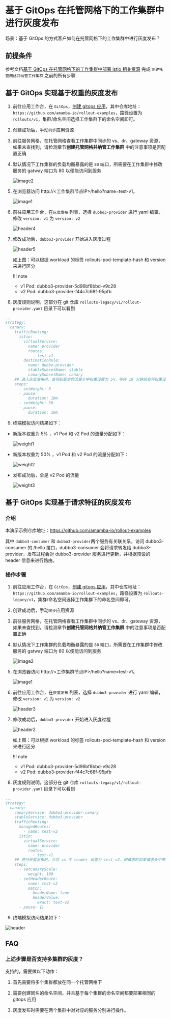 # 基于 GitOps 在托管网格下的工作集群中进行灰度发布

场景：基于 GitOps 的方式客户如何在托管网格下的工作集群中进行灰度发布？

## 前提条件

参考文档[基于 GitOps 在托管网格下的工作集群中部署 istio 相关资源](istio_argocd.md) 完成 `创建托管网格并纳管工作集群` 之前的所有步骤

## 基于 GitOps 实现基于权重的灰度发布

1. 前往应用工作台，在 `GitOps`，[创建 gitops 应用](../user-guide/gitops/create-argo-cd.md)，其中仓库地址：`https://github.com/amamba-io/rollout-examples`，路径设置为 `rollouts/v1`，集群/命名空间选择工作集群下的命名空间即可。

2. 创建成功后，手动`同步`应用资源

3. 前往服务网格，在托管网格查看工作集群中同步的 vs、dr、gateway 资源，如果未查找到，请检测章节**创建托管网格并纳管工作集群** 中的注意事项是否配置正确

4. 默认情况下工作集群的负载均衡暴露的是 `80` 端口，所需要在工作集群中修改服务的 gatway 端口为 80 以便能访问到服务

    ![image2](../images/istio4.png)

5. 在浏览器访问 http://<工作集群节点IP>/hello?name=test-v1。

    ![image1](../images/isito2.png)
6. 前往应用工作台，在`灰度发布` 列表，选择 `dubbo3-provider` 进行 yaml 编辑，修改 `version: v1` 为 `version: v2`

    ![header4](../images/header4.png)

7. 修改成功后，`dubbo3-provider` 开始进入灰度过程

    ![header5](../images/header5.png)

    如上图：可以根据 workload 的标签 rollouts-pod-template-hash 和 version 来进行区分

    !!! note

      - v1 Pod: dubbo3-provider-5d96bf8bbd-v9c28
      - v2 Pod: dubbo3-provider-f44c7c68f-95pfb

8. 灰度规则说明，这部分在 git 仓库 `rollouts-legacy/v1/rollout-provider.yaml` 目录下可以看到

  ```yaml
  ...
  strategy:
    canary:
      trafficRouting:
        istio:
          virtualService:
            name: provider
            routes:
              - test-v1
          destinationRule:
            name: dubbo-provider
            stableSubsetName: stable
            canarySubsetName: canary
      ## 进入灰度发布时，会将新版本的流量全中权重设置为 5%，等待 10 分钟后会将权重设置为 50%
      steps:
        - setWeight: 5
        - pause:
            duration: 10m
        - setWeight: 50
        - pause:
            duration: 10m

  ```

9. 终端模拟访问结果如下：

  - 新版本权重为 5% ，v1 Pod 和 v2 Pod 的流量分配如下：

    ![weight1](../images/weight1.png)

  - 新版本权重为 50% ，v1 Pod 和 v2 Pod 的流量分配如下：

    ![weight2](../images/weight2.png)

  - 发布成功后，全是 v2 Pod 的流量

    ![weight3](../images/weight3.png)

## 基于 GitOps 实现基于请求特征的灰度发布

### 介绍

本演示示例仓库地址：https://github.com/amamba-io/rollout-examples

其中 `dubbo3-consumer` 和 `dubbo3-provider`两个服务有关联关系，访问 dubbo3-consumer 的 /hello 接口，dubbo3-consumer 会将请求转发给 dubbo3-provider，发布过程会对 dubbo3-provider 服务进行更新，并根据预设的 header 信息来进行路由。

### 操作步骤

1. 前往应用工作台，在 `GitOps`，[创建 gitops 应用](../user-guide/gitops/create-argo-cd.md)，其中仓库地址：`https://github.com/amamba-io/rollout-examples`，路径设置为 `rollouts-legacy/v1`，集群/命名空间选择工作集群下的命名空间即可。

2. 创建成功后，手动`同步`应用资源

3. 前往服务网格，在托管网格查看工作集群中同步的 vs、dr、gateway 资源，如果未查找到，请检测章节**创建托管网格并纳管工作集群** 中的注意事项是否配置正确

4. 默认情况下工作集群的负载均衡暴露的是 `80` 端口，所需要在工作集群中修改服务的 gatway 端口为 80 以便能访问到服务

    ![image2](../images/istio4.png)

5. 在浏览器访问 http://<工作集群节点IP>/hello?name=test-v1。

    ![image1](../images/isito2.png)

6. 前往应用工作台，在`灰度发布` 列表，选择 `dubbo3-provider` 进行 yaml 编辑，修改 `version: v1` 为 `version: v2`

    ![header3](../images/header3.png)

7. 修改成功后，`dubbo3-provider` 开始进入灰度过程

    ![header2](../images/header2.png)

    如上图：可以根据 workload 的标签 rollouts-pod-template-hash 和 version 来进行区分

    !!! note

      - v1 Pod: dubbo3-provider-5d96bf8bbd-v9c28
      - v2 Pod: dubbo3-provider-f44c7c68f-95pfb

8. 灰度规则说明，这部分在 git 仓库 `rollouts-legacy/v1/rollout-provider.yaml` 目录下可以看到

  ```yaml
  ...
  strategy:
    canary:
      canaryService: dubbo3-provider-canary
      stableService: dubbo3-provider
      trafficRouting:
        managedRoutes:
          - name: test-v2
        istio:
          virtualService:
            name: provider
            routes:
              - test-v1
      ## 进行灰度发布时，会将 vs 中 header 设置为 test-v2，即请求时如果请求头中带有`lane: test-v2`，将会路由到新版本
      steps:
        - setCanaryScale:
            weight: 100
        - setHeaderRoute:
            name: test-v2
            match:
            - headerName: lane
              headerValue:
                exact: test-v2
        - pause: {}
  ```

9. 终端模拟访问结果如下：

  ![header](../images/header1.png)

## FAQ

### 上述步骤是否支持多集群的灰度？

支持的，需要做以下动作：

1. 首先需要将多个集群都放在同一个托管网格下

2. 需要创建同名的命名空间，并且基于每个集群的命名空间都要部署相同的 gitops 应用

3. 灰度发布时需要在两个集群中对对应的服务分别进行操作。
